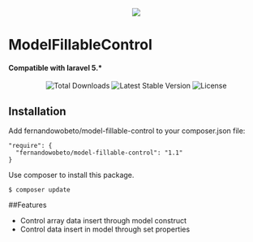 <p align="center">
<img src="https://laravel.com/assets/img/components/logo-laravel.svg">
</p>

# ModelFillableControl
#### Compatible with laravel 5.*

<p align="center">
<img src="https://poser.pugx.org/fernandowobeto/model-fillable-control/d/total.svg" alt="Total Downloads">
<img src="https://poser.pugx.org/fernandowobeto/model-fillable-control/v/stable.svg" alt="Latest Stable Version">
<img src="https://poser.pugx.org/fernandowobeto/model-fillable-control/license.svg" alt="License">
</p>

## Installation

Add fernandowobeto/model-fillable-control to your composer.json file:

```
"require": {
  "fernandowobeto/model-fillable-control": "1.1"
}
```

Use composer to install this package.

```
$ composer update
```

##Features
* Control array data insert through model construct
* Control data insert in model through set properties

